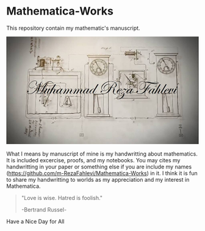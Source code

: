 # Mathematica-Works
This repository contain my mathematic's manuscript.

![MuhammadRezaFahlevi](https://github.com/m-RezaFahlevi/Mathematica-Works/blob/master/Notebooks/cover.jpg)

What I means by manuscript of mine is my handwritting about mathematics. 
It is included excercise, proofs, and my notebooks. You may cites my handwritting in your paper or something else if you are include
my names (https://github.com/m-RezaFahlevi/Mathematica-Works) in it. I think it is fun to share my handwritting to worlds as my
appreciation and my interest in Mathematica.

>"Love is wise. Hatred is foolish."
> 
>-Bertrand Russel-

Have a Nice Day for All
